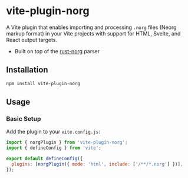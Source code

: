 # vite-plugin-norg

A Vite plugin that enables importing and processing `.norg` files (Neorg markup format) in your Vite projects with support for HTML, Svelte, and React output targets.

- Built on top of the [rust-norg](https://github.com/nvim-neorg/rust-norg) parser

## Installation

```bash
npm install vite-plugin-norg
```

## Usage

### Basic Setup

Add the plugin to your `vite.config.js`:

```js
import { norgPlugin } from 'vite-plugin-norg';
import { defineConfig } from 'vite';

export default defineConfig({
  plugins: [norgPlugin({ mode: 'html', include: ['/**/*.norg'] })],
});
```
